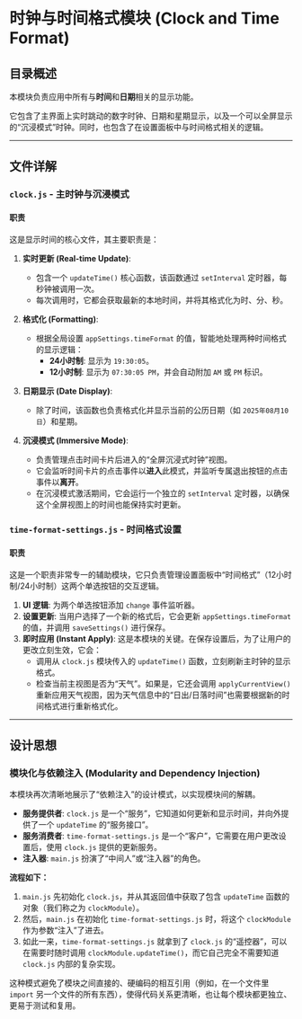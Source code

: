 # 时钟与时间格式模块 (Clock and Time Format)

## 目录概述

本模块负责应用中所有与**时间**和**日期**相关的显示功能。

它包含了主界面上实时跳动的数字时钟、日期和星期显示，以及一个可以全屏显示的“沉浸模式”时钟。同时，也包含了在设置面板中与时间格式相关的逻辑。

---

## 文件详解

### `clock.js` - 主时钟与沉浸模式

#### 职责

这是显示时间的核心文件，其主要职责是：

1.  **实时更新 (Real-time Update)**:
    -   包含一个 `updateTime()` 核心函数，该函数通过 `setInterval` 定时器，每秒钟被调用一次。
    -   每次调用时，它都会获取最新的本地时间，并将其格式化为时、分、秒。

2.  **格式化 (Formatting)**:
    -   根据全局设置 `appSettings.timeFormat` 的值，智能地处理两种时间格式的显示逻辑：
        -   **24小时制**: 显示为 `19:30:05`。
        -   **12小时制**: 显示为 `07:30:05 PM`，并会自动附加 `AM` 或 `PM` 标识。

3.  **日期显示 (Date Display)**:
    -   除了时间，该函数也负责格式化并显示当前的公历日期（如 `2025年08月10日`）和星期。

4.  **沉浸模式 (Immersive Mode)**:
    -   负责管理点击时间卡片后进入的“全屏沉浸式时钟”视图。
    -   它会监听时间卡片的点击事件以**进入**此模式，并监听专属退出按钮的点击事件以**离开**。
    -   在沉浸模式激活期间，它会运行一个独立的 `setInterval` 定时器，以确保这个全屏视图上的时间也能保持实时更新。

### `time-format-settings.js` - 时间格式设置

#### 职责

这是一个职责非常专一的辅助模块，它只负责管理设置面板中“时间格式”（12小时制/24小时制）这两个单选按钮的交互逻辑。

1.  **UI 逻辑**: 为两个单选按钮添加 `change` 事件监听器。
2.  **设置更新**: 当用户选择了一个新的格式后，它会更新 `appSettings.timeFormat` 的值，并调用 `saveSettings()` 进行保存。
3.  **即时应用 (Instant Apply)**: 这是本模块的关键。在保存设置后，为了让用户的更改立刻生效，它会：
    -   调用从 `clock.js` 模块传入的 `updateTime()` 函数，立刻刷新主时钟的显示格式。
    -   检查当前主视图是否为“天气”。如果是，它还会调用 `applyCurrentView()` 重新应用天气视图，因为天气信息中的“日出/日落时间”也需要根据新的时间格式进行重新格式化。

---

## 设计思想

### 模块化与依赖注入 (Modularity and Dependency Injection)

本模块再次清晰地展示了“依赖注入”的设计模式，以实现模块间的解耦。

-   **服务提供者**: `clock.js` 是一个“服务”，它知道如何更新和显示时间，并向外提供了一个 `updateTime` 的“服务接口”。
-   **服务消费者**: `time-format-settings.js` 是一个“客户”，它需要在用户更改设置后，使用 `clock.js` 提供的更新服务。
-   **注入器**: `main.js` 扮演了“中间人”或“注入器”的角色。

**流程如下：**

1.  `main.js` 先初始化 `clock.js`，并从其返回值中获取了包含 `updateTime` 函数的对象（我们称之为 `clockModule`）。
2.  然后，`main.js` 在初始化 `time-format-settings.js` 时，将这个 `clockModule` 作为参数“注入”了进去。
3.  如此一来，`time-format-settings.js` 就拿到了 `clock.js` 的“遥控器”，可以在需要时随时调用 `clockModule.updateTime()`，而它自己完全不需要知道 `clock.js` 内部的复杂实现。

这种模式避免了模块之间直接的、硬编码的相互引用（例如，在一个文件里 `import` 另一个文件的所有东西），使得代码关系更清晰，也让每个模块都更独立、更易于测试和复用。
